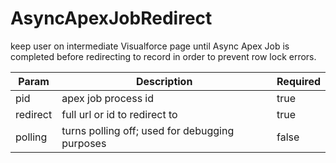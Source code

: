 # AsyncApexJobRedirect
keep user on intermediate Visualforce page until Async Apex Job is completed before redirecting to record in order to prevent row lock errors.

Param  | Description | Required
------ | ----------- | --------
pid | apex job process id | true
redirect | full url or id to redirect to | true
polling |turns polling off; used for debugging purposes | false
